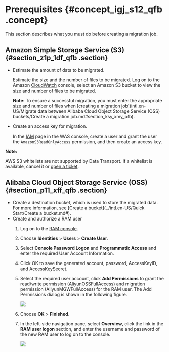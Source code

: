 # Prerequisites {#concept_igj_s12_qfb .concept}

This section describes what you must do before creating a migration job.

## Amazon Simple Storage Service \(S3\) {#section_z1p_1df_qfb .section}

-   Estimate the amount of data to be migrated.

    Estimate the size and the number of files to be migrated. Log on to the Amazon [CloudWatch](https://console.aws.amazon.com/cloudwatch/home) console, select an Amazon S3 bucket to view the size and number of files to be migrated.

    **Note:** To ensure a successful migration, you must enter the appropriate size and number of files when [creating a migration job](intl.en-US/Migrate data between Alibaba Cloud Object Storage Service (OSS) buckets/Create a migration job.md#section_ksy_xmy_pfb).

-   Create an access key for migration.

    In the [IAM](https://console.aws.amazon.com/iam/home) page in the WAS console, create a user and grant the user the `AmazonS3ReadOnlyAccess` permission, and then create an access key.


**Note:** 

AWS S3 whitelists are not supported by Data Transport. If a whitelist is available, cancel it or [open a ticket](https://workorder.console.aliyun.com/#/ticket/createIndex).

## Alibaba Cloud Object Storage Service \(OSS\) {#section_p11_xff_qfb .section}

-   Create a destination bucket, which is used to store the migrated data. For more information, see [Create a bucket](../intl.en-US/Quick Start/Create a bucket.md#).
-   Create and authorize a RAM user
    1.  Log on to the [RAM console](https://ram.console.aliyun.com).
    2.  Choose **Identities** \> **Users** \> **Create User**.
    3.  Select **Console Password Logon** and **Programmatic Access** and enter the required User Account Information.
    4.  Click OK to save the generated account, password, AccessKeyID, and AccessKeySecret.
    5.  Select the required user account, click **Add Permissions** to grant the read/write permission \(AliyunOSSFullAccess\) and migration permission \(AliyunMGWFullAccess\) for the RAM user. The Add Permissions dialog is shown in the following figure.

        ![](http://static-aliyun-doc.oss-cn-hangzhou.aliyuncs.com/assets/img/40745/155736999221235_en-US.png)

    6.  Choose **OK** \> **Finished**.
    7.  In the left-side navigation pane, select **Overview**, click the link in the **RAM user logon** section, and enter the username and password of the new RAM user to log on to the console.

        ![](http://static-aliyun-doc.oss-cn-hangzhou.aliyuncs.com/assets/img/40745/155736999234662_en-US.png)


